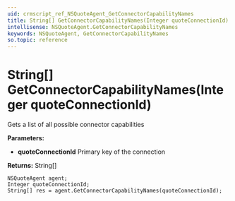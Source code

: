 ```yaml
---
uid: crmscript_ref_NSQuoteAgent_GetConnectorCapabilityNames
title: String[] GetConnectorCapabilityNames(Integer quoteConnectionId)
intellisense: NSQuoteAgent.GetConnectorCapabilityNames
keywords: NSQuoteAgent, GetConnectorCapabilityNames
so.topic: reference
---
```


# String[] GetConnectorCapabilityNames(Integer quoteConnectionId)

Gets a list of all possible connector capabilities

**Parameters:**
 - **quoteConnectionId** Primary key of the connection

**Returns:** String[]

```crmscript
NSQuoteAgent agent;
Integer quoteConnectionId;
String[] res = agent.GetConnectorCapabilityNames(quoteConnectionId);
```

